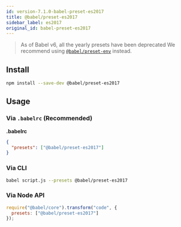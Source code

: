 ```yaml
---
id: version-7.1.0-babel-preset-es2017
title: @babel/preset-es2017
sidebar_label: es2017
original_id: babel-preset-es2017
---
```


> As of Babel v6, all the yearly presets have been deprecated
> We recommend using [`@babel/preset-env`](preset-env.md) instead.

## Install

```sh
npm install --save-dev @babel/preset-es2017
```

## Usage

### Via `.babelrc` (Recommended)

**.babelrc**

```json
{
  "presets": ["@babel/preset-es2017"]
}
```

### Via CLI

```sh
babel script.js --presets @babel/preset-es2017
```

### Via Node API

```javascript
require("@babel/core").transform("code", {
  presets: ["@babel/preset-es2017"]
});
```


